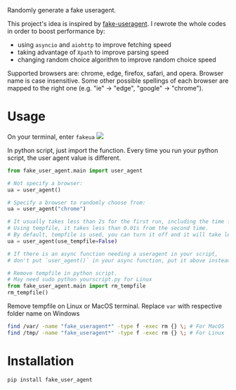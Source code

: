 Randomly generate a fake useragent.

This project's idea is inspired by [fake-useragent](https://github.com/hellysmile/fake-useragent). I rewrote the whole codes in order to boost performance by:
  - using `asyncio` and `aiohttp` to improve fetching speed
  - taking advantage of `Xpath` to improve parsing speed
  - changing random choice algorithm to improve random choice speed

Supported browsers are: chrome, edge, firefox, safari, and opera. Browser name is case insensitive. Some other possible spellings of each browser are mapped to the right one (e.g. "ie" -> "edge", "google" -> "chrome").

# Usage
On your terminal, enter `fakeua`
![](/screenshots/new.png)

In python script, just import the function. Every time you run your python script, the user agent value is different.
```python
from fake_user_agent.main import user_agent

# Not specify a browser:
ua = user_agent()

# Specify a browser to randomly choose from:
ua = user_agent("chrome")

# It usually takes less than 2s for the first run, including the time for fetching web and parsing html. 
# Using tempfile, it takes less than 0.01s from the second time.
# By default, tempfile is used, you can turn it off and it will take less than 2s each run:
ua = user_agent(use_tempfile=False)

# If there is an async function needing a useragent in your script,
# don't put `user_agent()` in your async function, put it above instead.

# Remove tempfile in python script. 
# May need sudo python yourscript.py for Linux
from fake_user_agent.main import rm_tempfile
rm_tempfile()  
```

Remove tempfile on Linux or MacOS terminal. Replace `var` with respective folder name on Windows
```bash
find /var/ -name "fake_useragent*" -type f -exec rm {} \; # For MacOS
find /tmp/ -name "fake_useragent*" -type f -exec rm {} \; # For Linux
```

# Installation
```python
pip install fake_user_agent
```
